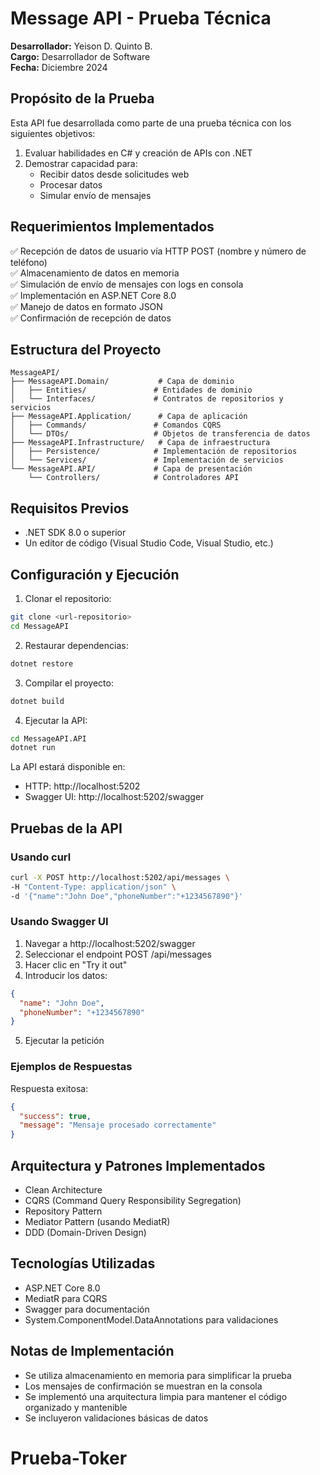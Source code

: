 # Message API - Prueba Técnica

**Desarrollador:** Yeison D. Quinto B.  
**Cargo:** Desarrollador de Software  
**Fecha:** Diciembre 2024

## Propósito de la Prueba

Esta API fue desarrollada como parte de una prueba técnica con los siguientes objetivos:

1. Evaluar habilidades en C# y creación de APIs con .NET
2. Demostrar capacidad para:
   - Recibir datos desde solicitudes web
   - Procesar datos
   - Simular envío de mensajes

## Requerimientos Implementados

✅ Recepción de datos de usuario vía HTTP POST (nombre y número de teléfono)  
✅ Almacenamiento de datos en memoria  
✅ Simulación de envío de mensajes con logs en consola  
✅ Implementación en ASP.NET Core 8.0  
✅ Manejo de datos en formato JSON  
✅ Confirmación de recepción de datos  

## Estructura del Proyecto

```
MessageAPI/
├── MessageAPI.Domain/           # Capa de dominio
│   ├── Entities/               # Entidades de dominio
│   └── Interfaces/             # Contratos de repositorios y servicios
├── MessageAPI.Application/      # Capa de aplicación
│   ├── Commands/               # Comandos CQRS
│   └── DTOs/                   # Objetos de transferencia de datos
├── MessageAPI.Infrastructure/   # Capa de infraestructura
│   ├── Persistence/            # Implementación de repositorios
│   └── Services/               # Implementación de servicios
└── MessageAPI.API/             # Capa de presentación
    └── Controllers/            # Controladores API
```

## Requisitos Previos

- .NET SDK 8.0 o superior
- Un editor de código (Visual Studio Code, Visual Studio, etc.)

## Configuración y Ejecución

1. Clonar el repositorio:
```bash
git clone <url-repositorio>
cd MessageAPI
```

2. Restaurar dependencias:
```bash
dotnet restore
```

3. Compilar el proyecto:
```bash
dotnet build
```

4. Ejecutar la API:
```bash
cd MessageAPI.API
dotnet run
```

La API estará disponible en:
- HTTP: http://localhost:5202
- Swagger UI: http://localhost:5202/swagger

## Pruebas de la API

### Usando curl
```bash
curl -X POST http://localhost:5202/api/messages \
-H "Content-Type: application/json" \
-d '{"name":"John Doe","phoneNumber":"+1234567890"}'
```

### Usando Swagger UI
1. Navegar a http://localhost:5202/swagger
2. Seleccionar el endpoint POST /api/messages
3. Hacer clic en "Try it out"
4. Introducir los datos:
```json
{
  "name": "John Doe",
  "phoneNumber": "+1234567890"
}
```
5. Ejecutar la petición

### Ejemplos de Respuestas

Respuesta exitosa:
```json
{
  "success": true,
  "message": "Mensaje procesado correctamente"
}
```

## Arquitectura y Patrones Implementados

- Clean Architecture
- CQRS (Command Query Responsibility Segregation)
- Repository Pattern
- Mediator Pattern (usando MediatR)
- DDD (Domain-Driven Design)

## Tecnologías Utilizadas

- ASP.NET Core 8.0
- MediatR para CQRS
- Swagger para documentación
- System.ComponentModel.DataAnnotations para validaciones

## Notas de Implementación

- Se utiliza almacenamiento en memoria para simplificar la prueba
- Los mensajes de confirmación se muestran en la consola
- Se implementó una arquitectura limpia para mantener el código organizado y mantenible
- Se incluyeron validaciones básicas de datos

# Prueba-Toker
